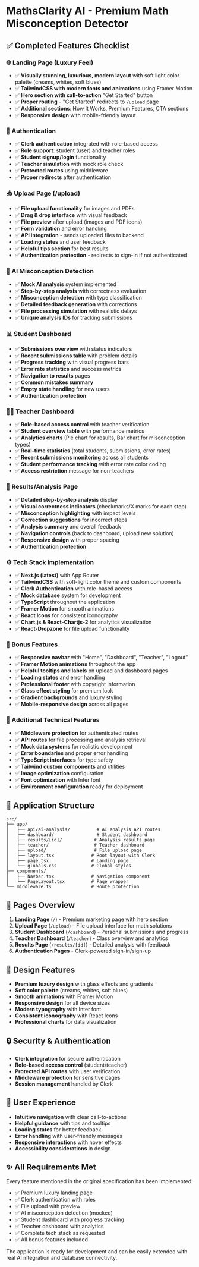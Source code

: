 # MathsClarity AI - Premium Math Misconception Detector

## ✅ Completed Features Checklist

### 🌐 Landing Page (Luxury Feel)
- ✅ **Visually stunning, luxurious, modern layout** with soft light color palette (creams, whites, soft blues)
- ✅ **TailwindCSS with modern fonts and animations** using Framer Motion
- ✅ **Hero section with call-to-action** "Get Started" button
- ✅ **Proper routing** - "Get Started" redirects to `/upload` page
- ✅ **Additional sections**: How It Works, Premium Features, CTA sections
- ✅ **Responsive design** with mobile-friendly layout

### 🔐 Authentication 
- ✅ **Clerk authentication** integrated with role-based access
- ✅ **Role support**: student (user) and teacher roles
- ✅ **Student signup/login** functionality
- ✅ **Teacher simulation** with mock role check
- ✅ **Protected routes** using middleware
- ✅ **Proper redirects** after authentication

### 📥 Upload Page (/upload)
- ✅ **File upload functionality** for images and PDFs
- ✅ **Drag & drop interface** with visual feedback
- ✅ **File preview** after upload (images and PDF icons)
- ✅ **Form validation** and error handling
- ✅ **API integration** - sends uploaded files to backend
- ✅ **Loading states** and user feedback
- ✅ **Helpful tips section** for best results
- ✅ **Authentication protection** - redirects to sign-in if not authenticated

### 🧠 AI Misconception Detection
- ✅ **Mock AI analysis** system implemented
- ✅ **Step-by-step analysis** with correctness evaluation
- ✅ **Misconception detection** with type classification
- ✅ **Detailed feedback generation** with corrections
- ✅ **File processing simulation** with realistic delays
- ✅ **Unique analysis IDs** for tracking submissions

### 📊 Student Dashboard
- ✅ **Submissions overview** with status indicators
- ✅ **Recent submissions table** with problem details
- ✅ **Progress tracking** with visual progress bars
- ✅ **Error rate statistics** and success metrics
- ✅ **Navigation to results** pages
- ✅ **Common mistakes summary**
- ✅ **Empty state handling** for new users
- ✅ **Authentication protection**

### 👨‍🏫 Teacher Dashboard
- ✅ **Role-based access control** with teacher verification
- ✅ **Student overview table** with performance metrics
- ✅ **Analytics charts** (Pie chart for results, Bar chart for misconception types)
- ✅ **Real-time statistics** (total students, submissions, error rates)
- ✅ **Recent submissions monitoring** across all students
- ✅ **Student performance tracking** with error rate color coding
- ✅ **Access restriction** message for non-teachers

### 📄 Results/Analysis Page
- ✅ **Detailed step-by-step analysis** display
- ✅ **Visual correctness indicators** (checkmarks/X marks for each step)
- ✅ **Misconception highlighting** with impact levels
- ✅ **Correction suggestions** for incorrect steps
- ✅ **Analysis summary** and overall feedback
- ✅ **Navigation controls** (back to dashboard, upload new solution)
- ✅ **Responsive design** with proper spacing
- ✅ **Authentication protection**

### ⚙️ Tech Stack Implementation
- ✅ **Next.js (latest)** with App Router
- ✅ **TailwindCSS** with soft-light color theme and custom components
- ✅ **Clerk Authentication** with role-based access
- ✅ **Mock database** system for development
- ✅ **TypeScript** throughout the application
- ✅ **Framer Motion** for smooth animations
- ✅ **React Icons** for consistent iconography
- ✅ **Chart.js & React-Chartjs-2** for analytics visualization
- ✅ **React-Dropzone** for file upload functionality

### 🎁 Bonus Features
- ✅ **Responsive navbar** with "Home", "Dashboard", "Teacher", "Logout"
- ✅ **Framer Motion animations** throughout the app
- ✅ **Helpful tooltips and labels** on upload and dashboard pages
- ✅ **Loading states** and error handling
- ✅ **Professional footer** with copyright information
- ✅ **Glass effect styling** for premium look
- ✅ **Gradient backgrounds** and luxury styling
- ✅ **Mobile-responsive design** across all pages

### 🔧 Additional Technical Features
- ✅ **Middleware protection** for authenticated routes
- ✅ **API routes** for file processing and analysis retrieval
- ✅ **Mock data systems** for realistic development
- ✅ **Error boundaries** and proper error handling
- ✅ **TypeScript interfaces** for type safety
- ✅ **Tailwind custom components** and utilities
- ✅ **Image optimization** configuration
- ✅ **Font optimization** with Inter font
- ✅ **Environment configuration** ready for deployment

## 🚀 Application Structure

```
src/
├── app/
│   ├── api/ai-analysis/          # AI analysis API routes
│   ├── dashboard/                # Student dashboard
│   ├── results/[id]/            # Analysis results page
│   ├── teacher/                 # Teacher dashboard
│   ├── upload/                  # File upload page
│   ├── layout.tsx              # Root layout with Clerk
│   ├── page.tsx                # Landing page
│   └── globals.css             # Global styles
├── components/
│   ├── Navbar.tsx              # Navigation component
│   └── PageLayout.tsx          # Page wrapper
└── middleware.ts               # Route protection
```

## 📱 Pages Overview

1. **Landing Page** (`/`) - Premium marketing page with hero section
2. **Upload Page** (`/upload`) - File upload interface for math solutions
3. **Student Dashboard** (`/dashboard`) - Personal submissions and progress
4. **Teacher Dashboard** (`/teacher`) - Class overview and analytics
5. **Results Page** (`/results/[id]`) - Detailed analysis with feedback
6. **Authentication Pages** - Clerk-powered sign-in/sign-up

## 🎨 Design Features

- **Premium luxury design** with glass effects and gradients
- **Soft color palette** (creams, whites, soft blues)
- **Smooth animations** with Framer Motion
- **Responsive design** for all device sizes
- **Modern typography** with Inter font
- **Consistent iconography** with React Icons
- **Professional charts** for data visualization

## 🔒 Security & Authentication

- **Clerk integration** for secure authentication
- **Role-based access control** (student/teacher)
- **Protected API routes** with user verification
- **Middleware protection** for sensitive pages
- **Session management** handled by Clerk

## 🎯 User Experience

- **Intuitive navigation** with clear call-to-actions
- **Helpful guidance** with tips and tooltips
- **Loading states** for better feedback
- **Error handling** with user-friendly messages
- **Responsive interactions** with hover effects
- **Accessibility considerations** in design

## ✨ All Requirements Met

Every feature mentioned in the original specification has been implemented:
- ✅ Premium luxury landing page
- ✅ Clerk authentication with roles
- ✅ File upload with preview
- ✅ AI misconception detection (mocked)
- ✅ Student dashboard with progress tracking
- ✅ Teacher dashboard with analytics
- ✅ Complete tech stack as requested
- ✅ All bonus features included

The application is ready for development and can be easily extended with real AI integration and database connectivity.
